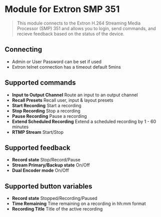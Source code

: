 # Module for Extron SMP 351

> This module connects to the Extron H.264 Streaming Media Processor (SMP) 351 and allows you to login, send commands, and recieve feedback based on the status of the device.

## Connecting

- Admin or User Password can be set if used
- Extron telnet connection has a timeout default 5mins

## Supported commands

- **Input to Output Channel** Route an input to an output channel
- **Recall Presets** Recall user, input & layout presets
- **Start Recording** Start a recording
- **Stop Recording** Stop a recording
- **Pause Recording** Pause a recording
- **Extend Scheduled Recording** Extend a scheduled recording by 1 - 60 minutes
- **RTMP Stream** Start/Stop

## Supported feedback

- **Record state** Stop/Record/Pause
- **Stream Primary/Backup state** On/Off
- **Dual Encoder mode** On/Off

## Supported button variables

- **Record state** Stopped/Recording/Paused
- **Time Remaining** Time remaining on a recording in hh:mm format
- **Recording Title** Title of the active recording
